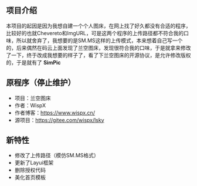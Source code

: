 ## 项目介绍

本项目的起因是因为我想自建一个个人图床，在网上找了好久都没有合适的程序，比较好的也就Chevereto和ImgURL，可是这两个程序的上传路径都不符合我的口味，所以就舍弃了，我想要的是SM.MS这样的上传模式，本来想着自己写一个的，后来偶然在码云上面发现了兰空图床，发现很符合我的口味，于是就拿来修改了一下，终于改成我想要的样子了，看了下兰空图床的开源协议，是允许修改版权的，于是就有了 **SimPic**

## 原程序（停止维护）

 - 项目：兰空图床
 - 作者：WispX
 - 作者博客：https://www.wispx.cn/
 - 源项目：https://gitee.com/wispx/lsky

## 新特性

 - 修改了上传路径（模仿SM.MS格式）
 - 更新了Layui框架
 - 删除授权代码
 - 美化首页模板